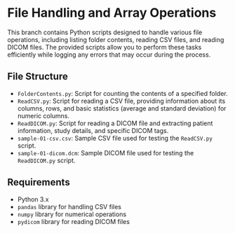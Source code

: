 # File Handling and Array Operations

This branch contains Python scripts designed to handle various file operations, including listing folder contents, reading CSV files, and reading DICOM files. The provided scripts allow you to perform these tasks efficiently while logging any errors that may occur during the process.

## File Structure

- `FolderContents.py`: Script for counting the contents of a specified folder.
- `ReadCSV.py`: Script for reading a CSV file, providing information about its columns, rows, and basic statistics (average and standard deviation) for numeric columns.
- `ReadDICOM.py`: Script for reading a DICOM file and extracting patient information, study details, and specific DICOM tags.
- `sample-01-csv.csv`: Sample CSV file used for testing the `ReadCSV.py` script.
- `sample-01-dicom.dcm`: Sample DICOM file used for testing the `ReadDICOM.py` script.

## Requirements

- Python 3.x
- `pandas` library for handling CSV files
- `numpy` library for numerical operations
- `pydicom` library for reading DICOM files
